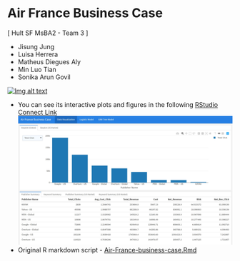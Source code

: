 # Air France Business Case

[ Hult SF MsBA2 - Team 3 ]
- Jisung Jung
- Luisa Herrera
- Matheus Diegues Aly
- Min Luo Tian
- Sonika Arun Govil

[![Img alt text](https://img.youtube.com/vi/c-dL2LImlZ4/0.jpg)](https://www.youtube.com/embed/c-dL2LImlZ4)

- You can see its interactive plots and figures in the following [RStudio Connect Link](https://bookdown.org/Marvin/air_france_business_case/) <br>
  <img src="images/plot.jpg">
- Original R markdown script - [Air-France-business-case.Rmd](https://github.com/marvin-jung/Air-France-Business-Case/raw/main/scripts/Air-France-business-case.zip)
